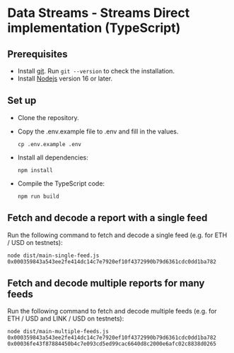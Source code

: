 # Data Streams - Streams Direct implementation (TypeScript)

## Prerequisites

- Install [git](https://git-scm.com/book/en/v2/Getting-Started-Installing-Git). Run `git --version` to check the installation.
- Install [Nodejs](https://nodejs.org/en/) version 16 or later.

## Set up

- Clone the repository.

- Copy the .env.example file to .env and fill in the values.

  ```
  cp .env.example .env
  ```

- Install all dependencies:

  ```
  npm install
  ```

- Compile the TypeScript code:

  ```
  npm run build
  ```

## Fetch and decode a report with a single feed

Run the following command to fetch and decode a single feed (e.g. for ETH / USD on testnets):

```
node dist/main-single-feed.js 0x000359843a543ee2fe414dc14c7e7920ef10f4372990b79d6361cdc0dd1ba782
```

## Fetch and decode multiple reports for many feeds

Run the following command to fetch and decode multiple feeds (e.g. for ETH / USD and LINK / USD on testnets):

```
node dist/main-multiple-feeds.js 0x000359843a543ee2fe414dc14c7e7920ef10f4372990b79d6361cdc0dd1ba782 0x00036fe43f87884450b4c7e093cd5ed99cac6640d8c2000e6afc02c8838d0265
```
